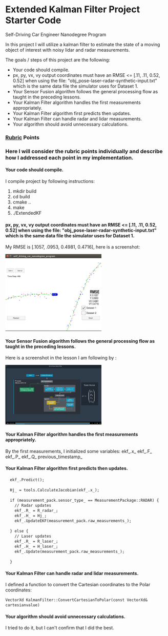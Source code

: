 # Extended Kalman Filter Project Starter Code
Self-Driving Car Engineer Nanodegree Program

In this project I will utilize a kalman filter to estimate the state of a moving object of interest with noisy lidar and radar measurements. 

The goals / steps of this project are the following:

* Your code should compile.
* px, py, vx, vy output coordinates must have an RMSE <= [.11, .11, 0.52, 0.52] when using the file: "obj_pose-laser-radar-synthetic-input.txt" which is the same data file the simulator uses for Dataset 1.
* Your Sensor Fusion algorithm follows the general processing flow as taught in the preceding lessons. 
* Your Kalman Filter algorithm handles the first measurements appropriately.  
* Your Kalman Filter algorithm first predicts then updates. 
* Your Kalman Filter can handle radar and lidar measurements.
* Your algorithm should avoid unnecessary calculations. 



### [Rubric](https://review.udacity.com/#!/rubrics/748/view) Points
### Here I will consider the rubric points individually and describe how I addressed each point in my implementation.  

#### Your code should compile.
I compile project by following instructions:

1. mkdir build
2. cd build
3. cmake ..
4. make
5. ./ExtendedKF

#### px, py, vx, vy output coordinates must have an RMSE <= [.11, .11, 0.52, 0.52] when using the file: "obj_pose-laser-radar-synthetic-input.txt" which is the same data file the simulator uses for Dataset 1.
My RMSE is [.1057, .0953, 0.4981, 0.4716], here is a screenshot:
<div class="test">
<img src="Docs/RMSE.png" width="300" />
</div>


#### Your Sensor Fusion algorithm follows the general processing flow as taught in the preceding lessons. 
Here is a screenshot in the lesson I am following by :
<div class="test">
<img src="Docs/framework.png" width="300" />
</div>

#### Your Kalman Filter algorithm handles the first measurements appropriately.
By the first measurements, I initialized some variables:
ekf_.x_
ekf_.F_
ekf_.P_
ekf_.Q_ 
previous_timestamp_

  
#### Your Kalman Filter algorithm first predicts then updates. 
```
  ekf_.Predict();

  Hj_ = tools.CalculateJacobian(ekf_.x_);

  if (measurement_pack.sensor_type_ == MeasurementPackage::RADAR) {
    // Radar updates
    ekf_.R_ = R_radar_;
    ekf_.H_ = Hj_;
    ekf_.UpdateEKF(measurement_pack.raw_measurements_);

  } else {
    // Laser updates
    ekf_.R_ = R_laser_;
    ekf_.H_ = H_laser_;
    ekf_.Update(measurement_pack.raw_measurements_);

  }

```

#### Your Kalman Filter can handle radar and lidar measurements.
I defined a function to convert the Cartesian  coordinates to the Polar coordinates:
```
VectorXd KalmanFilter::ConvertCartesianToPolar(const VectorXd& cartesianvalue)
```

#### Your algorithm should avoid unnecessary calculations.
I tried to do it, but I can't confirm that I did the best.

